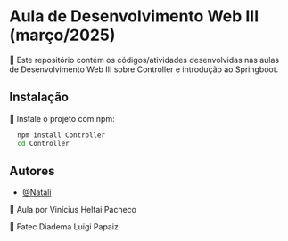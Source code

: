# Aula de Desenvolvimento Web III (março/2025)

🔎 Este repositório contém os códigos/atividades desenvolvidas nas aulas de Desenvolvimento Web III sobre Controller
e introdução ao Springboot.

## Instalação

📌 Instale o projeto com npm:

```bash
  npm install Controller
  cd Controller
```
    
## Autores

- [@Natali](https://github.com/nouveauromance)

🔗 Aula por Vinícius Heltai Pacheco

📍 Fatec Diadema Luigi Papaiz 
